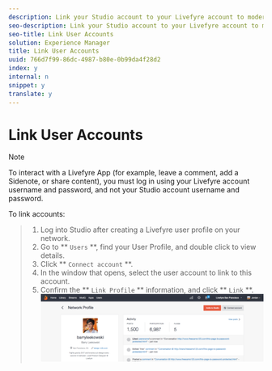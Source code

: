 ```yaml
---
description: Link your Studio account to your Livefyre account to moderate or manage all of your Livefyre sites or networks from a single location.
seo-description: Link your Studio account to your Livefyre account to moderate or manage all of your Livefyre sites or networks from a single location.
seo-title: Link User Accounts
solution: Experience Manager
title: Link User Accounts
uuid: 766d7f99-86dc-4987-b80e-0b99da4f28d2
index: y
internal: n
snippet: y
translate: y
---
```


# Link User Accounts


>[!NOTE]
>
>To interact with a Livefyre App (for example, leave a comment, add a Sidenote, or share content), you must log in using your Livefyre account username and password, and not your Studio account username and password.

To link accounts:

>1. Log into Studio after creating a Livefyre user profile on your network.
>1. Go to ** `Users` **, find your User Profile, and double click to view details.
>1. Click ** `Connect account` **.
>1. In the window that opens, select the user account to link to this account.
>1. Confirm the ** `Link Profile` ** information, and click ** `Link` **. ![](images/UsersConnectAccount-1024x311.png)
